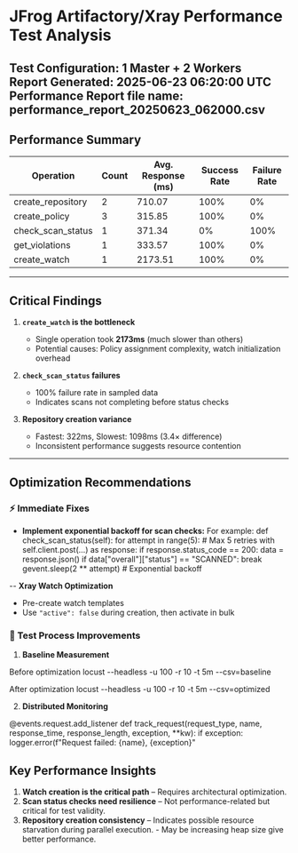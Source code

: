 # JFrog Artifactory/Xray Performance Test Analysis

**Test Configuration:** 1 Master + 2 Workers  
**Report Generated:** 2025-06-23 06:20:00 UTC
**Performance Report file name:** performance_report_20250623_062000.csv
---

## Performance Summary

| Operation         | Count | Avg. Response (ms) | Success Rate | Failure Rate |
|-------------------|-------|--------------------|--------------|--------------|
| create_repository |   2   |      710.07        |   100%       |     0%       |
| create_policy     |   3   |      315.85        |   100%       |     0%       |
| check_scan_status |   1   |      371.34        |     0%       |   100%       |
| get_violations    |   1   |      333.57        |   100%       |     0%       |
| create_watch      |   1   |     2173.51        |   100%       |     0%       |

---

## Critical Findings

1. **`create_watch` is the bottleneck**
   - Single operation took **2173ms** (much slower than others)
   - Potential causes: Policy assignment complexity, watch initialization overhead

2. **`check_scan_status` failures**
   - 100% failure rate in sampled data
   - Indicates scans not completing before status checks

3. **Repository creation variance**
   - Fastest: 322ms, Slowest: 1098ms (3.4× difference)
   - Inconsistent performance suggests resource contention

---

## Optimization Recommendations

### ⚡ Immediate Fixes

- **Implement exponential backoff for scan checks:**
For example: 
def check_scan_status(self):
for attempt in range(5): # Max 5 retries
with self.client.post(...) as response:
if response.status_code == 200:
data = response.json()
if data["overall"]["status"] == "SCANNED":
break
gevent.sleep(2 ** attempt) # Exponential backoff

-- **Xray Watch Optimization**
- Pre-create watch templates
- Use `"active": false` during creation, then activate in bulk

### 🧪 Test Process Improvements

1. **Baseline Measurement**

Before optimization
locust --headless -u 100 -r 10 -t 5m --csv=baseline

After optimization
locust --headless -u 100 -r 10 -t 5m --csv=optimized

2. **Distributed Monitoring**

@events.request.add_listener
def track_request(request_type, name, response_time, response_length, exception, **kw):
if exception:
logger.error(f"Request failed: {name}, {exception}"

## Key Performance Insights

1. **Watch creation is the critical path** – Requires architectural optimization.
2. **Scan status checks need resilience** – Not performance-related but critical for test validity.
3. **Repository creation consistency** – Indicates possible resource starvation during parallel execution. - May be increasing heap size give better performance.
